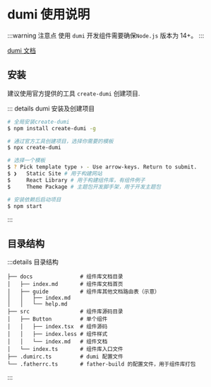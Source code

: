 # dumi 使用说明

:::warning 注意点
使用 `dumi` 开发组件需要确保`Node.js` 版本为 14+。
:::

[dumi 文档](https://d.umijs.org/guide/initialize)

## 安装

建议使用官方提供的工具 `create-dumi` 创建项目.

::: details dumi 安装及创建项目

```sh
# 全局安装create-dumi
$ npm install create-dumi -g

# 通过官方工具创建项目，选择你需要的模板
$ npx create-dumi

# 选择一个模板
$ ? Pick template type › - Use arrow-keys. Return to submit.
$ ❯   Static Site # 用于构建网站
$     React Library # 用于构建组件库，有组件例子
$     Theme Package # 主题包开发脚手架，用于开发主题包

# 安装依赖后启动项目
$ npm start
```

:::

## 目录结构

:::details 目录结构

```text
├── docs               # 组件库文档目录
│   ├── index.md       # 组件库文档首页
│   ├── guide          # 组件库其他文档路由表（示意）
│   │   ├── index.md
│   │   └── help.md
├── src                # 组件库源码目录
│   ├── Button         # 单个组件
│   │   ├── index.tsx  # 组件源码
│   │   ├── index.less # 组件样式
│   │   └── index.md   # 组件文档
│   └── index.ts       # 组件库入口文件
├── .dumirc.ts         # dumi 配置文件
└── .fatherrc.ts       # father-build 的配置文件，用于组件库打包
```

:::
